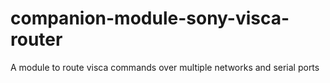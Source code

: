 # companion-module-sony-visca-router
A module to route visca commands over multiple networks and serial ports
